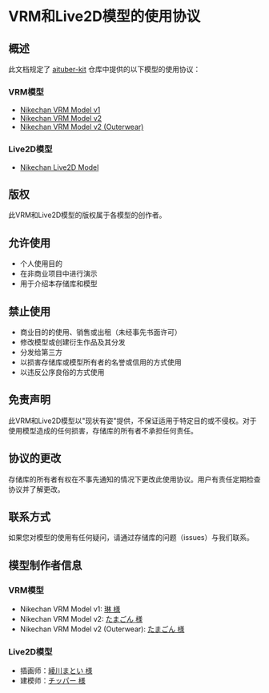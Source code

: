 # VRM和Live2D模型的使用协议

## 概述

此文档规定了 [aituber-kit](https://github.com/tegnike/aituber-kit) 仓库中提供的以下模型的使用协议：

### VRM模型

- [Nikechan VRM Model v1](https://github.com/tegnike/aituber-kit/blob/main/public/vrm/nikechan_v1.vrm)
- [Nikechan VRM Model v2](https://github.com/tegnike/aituber-kit/blob/main/public/vrm/nikechan_v2.vrm)
- [Nikechan VRM Model v2 (Outerwear)](https://github.com/tegnike/aituber-kit/blob/main/public/vrm/nikechan_v2_outerwear.vrm)

### Live2D模型

- [Nikechan Live2D Model](https://github.com/tegnike/aituber-kit/blob/main/public/live2d/nike01)

## 版权

此VRM和Live2D模型的版权属于各模型的创作者。

## 允许使用

- 个人使用目的
- 在非商业项目中进行演示
- 用于介绍本存储库和模型

## 禁止使用

- 商业目的的使用、销售或出租（未经事先书面许可）
- 修改模型或创建衍生作品及其分发
- 分发给第三方
- 以损害存储库或模型所有者的名誉或信用的方式使用
- 以违反公序良俗的方式使用

## 免责声明

此VRM和Live2D模型以"现状有姿"提供，不保证适用于特定目的或不侵权。对于使用模型造成的任何损害，存储库的所有者不承担任何责任。

## 协议的更改

存储库的所有者有权在不事先通知的情况下更改此使用协议。用户有责任定期检查协议并了解更改。

## 联系方式

如果您对模型的使用有任何疑问，请通过存储库的问题（issues）与我们联系。

## 模型制作者信息

### VRM模型

- Nikechan VRM Model v1: [琳 様](https://x.com/rin_tyn25)
- Nikechan VRM Model v2: [たまごん 様](https://x.com/_TAMA_GON_)
- Nikechan VRM Model v2 (Outerwear): [たまごん 様](https://x.com/_TAMA_GON_)

### Live2D模型

- 插画师：[綾川まとい 様](https://x.com/matoi_e_ma)
- 建模师：[チッパー 様](https://x.com/Chipper_tyvt)
